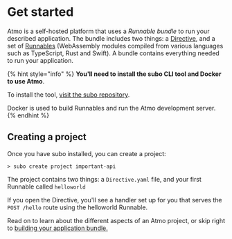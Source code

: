 # Get started

Atmo is a self-hosted platform that uses a _Runnable bundle_ to run your described application. The bundle includes two things: a [Directive](concepts/the-directive.md), and a set of [Runnables](concepts/runnables.md) \(WebAssembly modules compiled from various languages such as TypeScript, Rust and Swift\). A bundle contains everything needed to run your application.

{% hint style="info" %}
**You'll need to install the subo CLI tool and Docker to use Atmo**.

To install the tool, [visit the subo repository](https://github.com/suborbital/subo).

Docker is used to build Runnables and run the Atmo development server.
{% endhint %}

## Creating a project

Once you have subo installed, you can create a project:

```text
> subo create project important-api
```

The project contains two things: a `Directive.yaml` file, and your first Runnable called `helloworld`

If you open the Directive, you'll see a handler set up for you that serves the `POST /hello` route using the helloworld Runnable.

Read on to learn about the different aspects of an Atmo project, or skip right to [building your application bundle.](usage/building-a-bundle.md)

